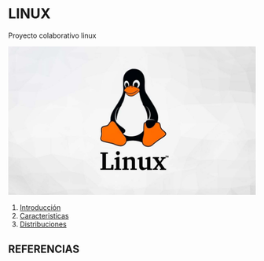 # LINUX
Proyecto colaborativo linux

![linux](img/linux.jpg)

1. [Introducción](introduccion.md)
2. [Caracteristicas](caracteristicas.md)
3. [Distribuciones](distribuciones.md)

## REFERENCIAS
